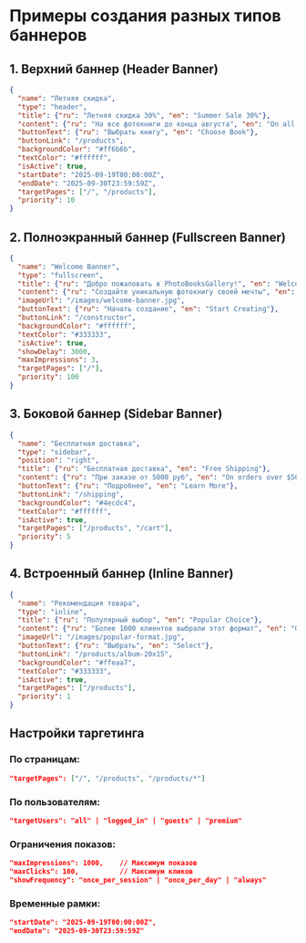 # Примеры создания разных типов баннеров

## 1. Верхний баннер (Header Banner)
```json
{
  "name": "Летняя скидка",
  "type": "header",
  "title": {"ru": "Летняя скидка 30%", "en": "Summer Sale 30%"},
  "content": {"ru": "На все фотокниги до конца августа", "en": "On all photobooks until end of August"},
  "buttonText": {"ru": "Выбрать книгу", "en": "Choose Book"},
  "buttonLink": "/products",
  "backgroundColor": "#ff6b6b",
  "textColor": "#ffffff",
  "isActive": true,
  "startDate": "2025-09-19T00:00:00Z",
  "endDate": "2025-09-30T23:59:59Z",
  "targetPages": ["/", "/products"],
  "priority": 10
}
```

## 2. Полноэкранный баннер (Fullscreen Banner)
```json
{
  "name": "Welcome Banner",
  "type": "fullscreen",
  "title": {"ru": "Добро пожаловать в PhotoBooksGallery!", "en": "Welcome to PhotoBooksGallery!"},
  "content": {"ru": "Создайте уникальную фотокнигу своей мечты", "en": "Create your dream photobook"},
  "imageUrl": "/images/welcome-banner.jpg",
  "buttonText": {"ru": "Начать создание", "en": "Start Creating"},
  "buttonLink": "/constructor",
  "backgroundColor": "#ffffff",
  "textColor": "#333333",
  "isActive": true,
  "showDelay": 3000,
  "maxImpressions": 3,
  "targetPages": ["/"],
  "priority": 100
}
```

## 3. Боковой баннер (Sidebar Banner)
```json
{
  "name": "Бесплатная доставка",
  "type": "sidebar",
  "position": "right",
  "title": {"ru": "Бесплатная доставка", "en": "Free Shipping"},
  "content": {"ru": "При заказе от 5000 руб", "en": "On orders over $50"},
  "buttonText": {"ru": "Подробнее", "en": "Learn More"},
  "buttonLink": "/shipping",
  "backgroundColor": "#4ecdc4",
  "textColor": "#ffffff",
  "isActive": true,
  "targetPages": ["/products", "/cart"],
  "priority": 5
}
```

## 4. Встроенный баннер (Inline Banner)
```json
{
  "name": "Рекомендация товара",
  "type": "inline",
  "title": {"ru": "Популярный выбор", "en": "Popular Choice"},
  "content": {"ru": "Более 1000 клиентов выбрали этот формат", "en": "Over 1000 customers chose this format"},
  "imageUrl": "/images/popular-format.jpg",
  "buttonText": {"ru": "Выбрать", "en": "Select"},
  "buttonLink": "/products/album-20x15",
  "backgroundColor": "#ffeaa7",
  "textColor": "#333333",
  "isActive": true,
  "targetPages": ["/products"],
  "priority": 1
}
```

## Настройки таргетинга

### По страницам:
```json
"targetPages": ["/", "/products", "/products/*"]
```

### По пользователям:
```json
"targetUsers": "all" | "logged_in" | "guests" | "premium"
```

### Ограничения показов:
```json
"maxImpressions": 1000,    // Максимум показов
"maxClicks": 100,          // Максимум кликов
"showFrequency": "once_per_session" | "once_per_day" | "always"
```

### Временные рамки:
```json
"startDate": "2025-09-19T00:00:00Z",
"endDate": "2025-09-30T23:59:59Z"
```